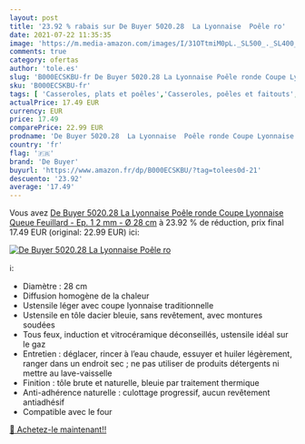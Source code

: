 ```yaml
---
layout: post
title: '23.92 % rabais sur De Buyer 5020.28  La Lyonnaise  Poêle ro'
date: 2021-07-22 11:35:35
image: 'https://m.media-amazon.com/images/I/31OTtmiM0pL._SL500_._SL400_.jpg'
comments: true
category: ofertas
author: 'tole.es'
slug: 'B000ECSKBU-fr De Buyer 5020.28 La Lyonnaise Poêle ronde Coupe Lyonnaise...'
sku: 'B000ECSKBU-fr'
tags: [ 'Casseroles, plats et poêles','Casseroles, poêles et faitouts','Cuisine et Maison','Poêles à frire','de buyer', ]
actualPrice: 17.49 EUR
currency: EUR
price: 17.49
comparePrice: 22.99 EUR
prodname: 'De Buyer 5020.28  La Lyonnaise  Poêle ronde Coupe Lyonnaise Queue Feuillard - Ep. 1 2 mm - Ø 28 cm'
country: 'fr'
flag: '🇫🇷'
brand: 'De Buyer'
buyurl: 'https://www.amazon.fr/dp/B000ECSKBU/?tag=tolees0d-21'
descuento: '23.92'
average: '17.49'
---
```


Vous avez [De Buyer 5020.28  La Lyonnaise  Poêle ronde Coupe Lyonnaise Queue Feuillard - Ep. 1 2 mm - Ø 28 cm](https://www.amazon.fr/dp/B000ECSKBU/?tag=tolees0d-21)  à  23.92 % de réduction, prix final  17.49 EUR (original: 22.99 EUR) ici:

[![De Buyer 5020.28  La Lyonnaise  Poêle ro](https://m.media-amazon.com/images/I/31OTtmiM0pL._SL500_._SL400_.jpg)](https://www.amazon.fr/dp/B000ECSKBU/?tag=tolees0d-21)

ℹ️:

- Diamètre : 28 cm
- Diffusion homogène de la chaleur
- Ustensile léger avec coupe lyonnaise traditionnelle
- Ustensile en tôle dacier bleuie, sans revêtement, avec montures soudées
- Tous feux, induction et vitrocéramique déconseillés, ustensile idéal sur le gaz
- Entretien : déglacer, rincer à l’eau chaude, essuyer et huiler légèrement, ranger dans un endroit sec ; ne pas utiliser de produits détergents ni mettre au lave-vaisselle
- Finition : tôle brute et naturelle, bleuie par traitement thermique
- Anti-adhérence naturelle : culottage progressif, aucun revêtement antiadhésif
- Compatible avec le four

[🛒 Achetez-le maintenant!!](https://www.amazon.fr/dp/B000ECSKBU/?tag=tolees0d-21)
